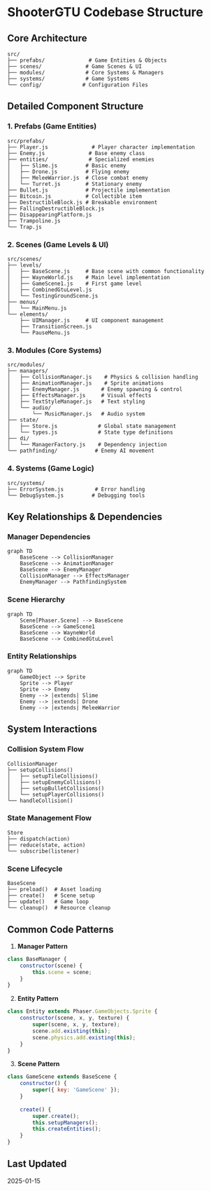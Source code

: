 # ShooterGTU Codebase Structure

## Core Architecture

```plaintext
src/
├── prefabs/              # Game Entities & Objects
├── scenes/              # Game Scenes & UI
├── modules/             # Core Systems & Managers
├── systems/             # Game Systems
└── config/             # Configuration Files
```

## Detailed Component Structure

### 1. Prefabs (Game Entities)
```plaintext
src/prefabs/
├── Player.js              # Player character implementation
├── Enemy.js              # Base enemy class
├── entities/             # Specialized enemies
│   ├── Slime.js         # Basic enemy
│   ├── Drone.js         # Flying enemy
│   ├── MeleeWarrior.js  # Close combat enemy
│   └── Turret.js        # Stationary enemy
├── Bullet.js            # Projectile implementation
├── Bitcoin.js           # Collectible item
├── DestructibleBlock.js # Breakable environment
├── FallingDestructibleBlock.js
├── DisappearingPlatform.js
├── Trampoline.js
└── Trap.js
```

### 2. Scenes (Game Levels & UI)
```plaintext
src/scenes/
├── levels/
│   ├── BaseScene.js     # Base scene with common functionality
│   ├── WayneWorld.js    # Main level implementation
│   ├── GameScene1.js    # First game level
│   ├── CombinedGtuLevel.js
│   └── TestingGroundScene.js
├── menus/
│   └── MainMenu.js
└── elements/
    ├── UIManager.js     # UI component management
    ├── TransitionScreen.js
    └── PauseMenu.js
```

### 3. Modules (Core Systems)
```plaintext
src/modules/
├── managers/
│   ├── CollisionManager.js    # Physics & collision handling
│   ├── AnimationManager.js    # Sprite animations
│   ├── EnemyManager.js       # Enemy spawning & control
│   ├── EffectsManager.js     # Visual effects
│   ├── TextStyleManager.js   # Text styling
│   └── audio/
│       └── MusicManager.js   # Audio system
├── state/
│   ├── Store.js             # Global state management
│   └── types.js             # State type definitions
├── di/
│   └── ManagerFactory.js    # Dependency injection
└── pathfinding/            # Enemy AI movement
```

### 4. Systems (Game Logic)
```plaintext
src/systems/
├── ErrorSystem.js          # Error handling
└── DebugSystem.js         # Debugging tools
```

## Key Relationships & Dependencies

### Manager Dependencies
```mermaid
graph TD
    BaseScene --> CollisionManager
    BaseScene --> AnimationManager
    BaseScene --> EnemyManager
    CollisionManager --> EffectsManager
    EnemyManager --> PathfindingSystem
```

### Scene Hierarchy
```mermaid
graph TD
    Scene[Phaser.Scene] --> BaseScene
    BaseScene --> GameScene1
    BaseScene --> WayneWorld
    BaseScene --> CombinedGtuLevel
```

### Entity Relationships
```mermaid
graph TD
    GameObject --> Sprite
    Sprite --> Player
    Sprite --> Enemy
    Enemy --> |extends| Slime
    Enemy --> |extends| Drone
    Enemy --> |extends| MeleeWarrior
```

## System Interactions

### Collision System Flow
```plaintext
CollisionManager
├── setupCollisions()
│   ├── setupTileCollisions()
│   ├── setupEnemyCollisions()
│   ├── setupBulletCollisions()
│   └── setupPlayerCollisions()
└── handleCollision()
```

### State Management Flow
```plaintext
Store
├── dispatch(action)
├── reduce(state, action)
└── subscribe(listener)
```

### Scene Lifecycle
```plaintext
BaseScene
├── preload()  # Asset loading
├── create()   # Scene setup
├── update()   # Game loop
└── cleanup()  # Resource cleanup
```

## Common Code Patterns

1. **Manager Pattern**
```javascript
class BaseManager {
    constructor(scene) {
        this.scene = scene;
    }
}
```

2. **Entity Pattern**
```javascript
class Entity extends Phaser.GameObjects.Sprite {
    constructor(scene, x, y, texture) {
        super(scene, x, y, texture);
        scene.add.existing(this);
        scene.physics.add.existing(this);
    }
}
```

3. **Scene Pattern**
```javascript
class GameScene extends BaseScene {
    constructor() {
        super({ key: 'GameScene' });
    }
    
    create() {
        super.create();
        this.setupManagers();
        this.createEntities();
    }
}
```

## Last Updated
2025-01-15
